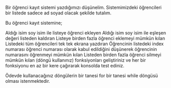 Bir öğrenci kayıt sistemi yazdığımızı düşünelim. Sistemimizdeki öğrencileri bir listede sadece ad soyad olacak şekilde tutalım.

Bu öğrenci kayıt sistemine;

Aldığı isim soy isim ile listeye öğrenci ekleyen
Aldığı isim soy isim ile eşleşen değeri listeden kaldıran
Listeye birden fazla öğrenci eklemeyi mümkün kılan
Listedeki tüm öğrencileri tek tek ekrana yazdıran
Öğrencinin listedeki index numarası öğrenci numarası olarak kabul edildiğini düşünerek öğrencinin numarasını öğrenmeyi mümkün kılan
Listeden birden fazla öğrenci silmeyi mümkün kılan (döngü kullanınız)
fonksiyonları geliştiriniz ve her bir fonksiyonu en az bir kere çağırarak konsolda test ediniz.

Ödevde kullanacağınız döngülerin bir tanesi for bir tanesi while döngüsü olması istenmektedir.